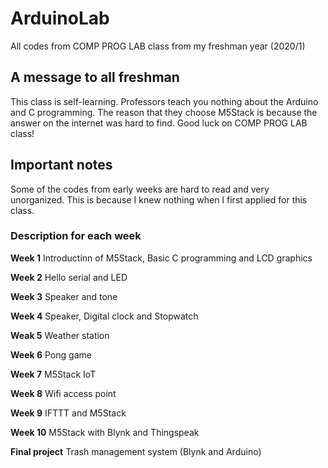 # ArduinoLab
All codes from COMP PROG LAB class from my freshman year (2020/1)

## A message to all freshman
This class is self-learning. Professors teach you nothing about the Arduino and C programming.
The reason that they choose M5Stack is because the answer on the internet was hard to find.
Good luck on COMP PROG LAB class!

## Important notes
Some of the codes from early weeks are hard to read and very unorganized. This is because I knew nothing when I first applied for this class.

### Description for each week

**Week 1**
Introductinn of M5Stack, Basic C programming and LCD graphics

**Week 2**
Hello serial and LED

**Week 3**
Speaker and tone

**Week 4**
Speaker, Digital clock and Stopwatch

**Weak 5**
Weather station

**Week 6**
Pong game

**Week 7**
M5Stack IoT

**Week 8**
Wifi access point

**Week 9**
IFTTT and M5Stack

**Week 10**
M5Stack with Blynk and Thingspeak

**Final project**
Trash management system (Blynk and Arduino)


